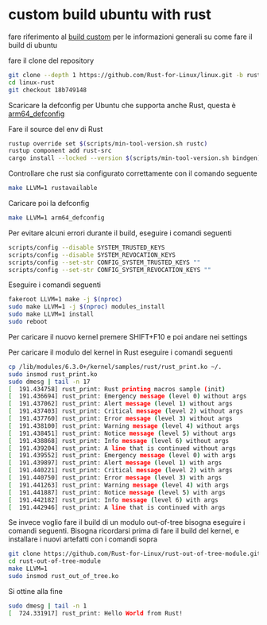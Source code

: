 # custom build ubuntu with rust

fare riferimento al [build custom](./custom_build-ubuntu.md) per le informazioni generali su come fare il build di ubuntu

fare il clone del repository 
```bash
git clone --depth 1 https://github.com/Rust-for-Linux/linux.git -b rust linux-rust
cd linux-rust
git checkout 18b749148
```
Scaricare la defconfig per Ubuntu che supporta anche Rust, questa è [arm64_defconfig](./defconfig/arm64_defconfig)

Fare il source del env di Rust
```bash
rustup override set $(scripts/min-tool-version.sh rustc)
rustup component add rust-src
cargo install --locked --version $(scripts/min-tool-version.sh bindgen) bindgen-cli
```
Controllare che rust sia configurato correttamente con il comando seguente
```bash
make LLVM=1 rustavailable
```
Caricare poi la defconfig
```bash
make LLVM=1 arm64_defconfig
```
Per evitare alcuni errori durante il build, eseguire i comandi seguenti
```bash
scripts/config --disable SYSTEM_TRUSTED_KEYS
scripts/config --disable SYSTEM_REVOCATION_KEYS
scripts/config --set-str CONFIG_SYSTEM_TRUSTED_KEYS ""
scripts/config --set-str CONFIG_SYSTEM_REVOCATION_KEYS ""
```
Eseguire i comandi seguenti
```bash
fakeroot LLVM=1 make -j $(nproc)
sudo make LLVM=1 -j $(nproc) modules_install
sudo make LLVM=1 install
sudo reboot
```
Per caricare il nuovo kernel premere SHIFT+F10 e poi andare nei settings

Per caricare il modulo del kernel in Rust eseguire i comandi seguenti
```bash
cp /lib/modules/6.3.0+/kernel/samples/rust/rust_print.ko ~/.
sudo insmod rust_print.ko
sudo dmesg | tail -n 17
[  191.434758] rust_print: Rust printing macros sample (init)
[  191.436694] rust_print: Emergency message (level 0) without args
[  191.437062] rust_print: Alert message (level 1) without args
[  191.437403] rust_print: Critical message (level 2) without args
[  191.437760] rust_print: Error message (level 3) without args
[  191.438100] rust_print: Warning message (level 4) without args
[  191.438451] rust_print: Notice message (level 5) without args
[  191.438868] rust_print: Info message (level 6) without args
[  191.439204] rust_print: A line that is continued without args
[  191.439552] rust_print: Emergency message (level 0) with args
[  191.439897] rust_print: Alert message (level 1) with args
[  191.440221] rust_print: Critical message (level 2) with args
[  191.440750] rust_print: Error message (level 3) with args
[  191.441263] rust_print: Warning message (level 4) with args
[  191.441887] rust_print: Notice message (level 5) with args
[  191.442182] rust_print: Info message (level 6) with args
[  191.442946] rust_print: A line that is continued with args
```

Se invece voglio fare il build di un modulo out-of-tree bisogna eseguire i comandi seguenti. Bisogna ricordarsi prima di fare il build del kernel, e installare i nuovi artefatti con i comandi sopra
```bash
git clone https://github.com/Rust-for-Linux/rust-out-of-tree-module.git
cd rust-out-of-tree-module
make LLVM=1
sudo insmod rust_out_of_tree.ko
```
Si ottine alla fine
```bash
sudo dmesg | tail -n 1
[  724.331917] rust_print: Hello World from Rust!
```

